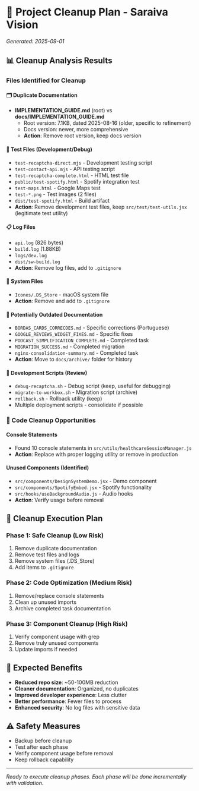 # 🧹 Project Cleanup Plan - Saraiva Vision

*Generated: 2025-09-01*

## 📊 Cleanup Analysis Results

### Files Identified for Cleanup

#### 🗂️ Duplicate Documentation
- **IMPLEMENTATION_GUIDE.md** (root) vs **docs/IMPLEMENTATION_GUIDE.md**
  - Root version: 7.1KB, dated 2025-08-16 (older, specific to refinement)
  - Docs version: newer, more comprehensive
  - **Action**: Remove root version, keep docs version

#### 🧪 Test Files (Development/Debug)
- `test-recaptcha-direct.mjs` - Development testing script
- `test-contact-api.mjs` - API testing script  
- `test-recaptcha-complete.html` - HTML test file
- `public/test-spotify.html` - Spotify integration test
- `test-maps.html` - Google Maps test
- `test-*.png` - Test images (2 files)
- `dist/test-spotify.html` - Build artifact
- **Action**: Remove development test files, keep `src/test/test-utils.jsx` (legitimate test utility)

#### 📋 Log Files
- `api.log` (826 bytes)
- `build.log` (1.88KB)
- `logs/dev.log`
- `dist/sw-build.log`
- **Action**: Remove log files, add to `.gitignore`

#### 🍎 System Files
- `Icones/.DS_Store` - macOS system file
- **Action**: Remove and add to `.gitignore`

#### 📝 Potentially Outdated Documentation
- `BORDAS_CARDS_CORRECOES.md` - Specific corrections (Portuguese)
- `GOOGLE_REVIEWS_WIDGET_FIXES.md` - Specific fixes
- `PODCAST_SIMPLIFICATION_COMPLETE.md` - Completed task
- `MIGRATION_SUCCESS.md` - Completed migration
- `nginx-consolidation-summary.md` - Completed task
- **Action**: Move to `docs/archive/` folder for history

#### 🔧 Development Scripts (Review)
- `debug-recaptcha.sh` - Debug script (keep, useful for debugging)
- `migrate-to-workbox.sh` - Migration script (archive)
- `rollback.sh` - Rollback utility (keep)
- Multiple deployment scripts - consolidate if possible

### 🧹 Code Cleanup Opportunities

#### Console Statements
- Found 10 console statements in `src/utils/healthcareSessionManager.js`
- **Action**: Replace with proper logging utility or remove in production

#### Unused Components (Identified)
- `src/components/DesignSystemDemo.jsx` - Demo component
- `src/components/SpotifyEmbed.jsx` - Spotify functionality
- `src/hooks/useBackgroundAudio.js` - Audio hooks
- **Action**: Verify usage before removal

## 🚀 Cleanup Execution Plan

### Phase 1: Safe Cleanup (Low Risk)
1. Remove duplicate documentation
2. Remove test files and logs  
3. Remove system files (.DS_Store)
4. Add items to `.gitignore`

### Phase 2: Code Optimization (Medium Risk)
1. Remove/replace console statements
2. Clean up unused imports
3. Archive completed task documentation

### Phase 3: Component Cleanup (High Risk)
1. Verify component usage with grep
2. Remove truly unused components
3. Update imports if needed

## 🎯 Expected Benefits
- **Reduced repo size**: ~50-100MB reduction
- **Cleaner documentation**: Organized, no duplicates
- **Improved developer experience**: Less clutter
- **Better performance**: Fewer files to process
- **Enhanced security**: No log files with sensitive data

## ⚠️ Safety Measures
- Backup before cleanup
- Test after each phase
- Verify component usage before removal
- Keep rollback capability

---

*Ready to execute cleanup phases. Each phase will be done incrementally with validation.*